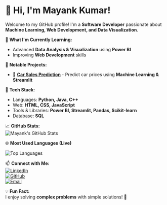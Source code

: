 
<!--
**thismayank1/thismayank1** is a ✨ _special_ ✨ repository because its `README.md` (this file) appears on your GitHub profile.

<p align="center">
  <img src="https://media.giphy.com/media/qgQUggAC3Pfv687qPC/giphy.gif" width="500" alt="Coding Gif" />
</p>

Here are some ideas to get you started:

- 🔭 I’m currently working on ...
- 🌱 I’m currently learning ...
- 👯 I’m looking to collaborate on ...
- 🤔 I’m looking for help with ...
- 💬 Ask me about ...
- 📫 How to reach me: ...
- 😄 Pronouns: ...
- ⚡ Fun fact: ...
-->
# 👋 Hi, I'm Mayank Kumar! 

Welcome to my GitHub profile! I'm a **Software Developer** passionate about **Machine Learning, Web Development, and Data Visualization**. 

🌱 **What I'm Currently Learning:**  
- Advanced **Data Analysis & Visualization** using **Power BI**  
- Improving **Web Development** skills  

📌 **Notable Projects:**  
- 🚗 **[Car Sales Prediction](https://mayank-car-price-prediction.streamlit.app)** - Predict car prices using **Machine Learning & Streamlit**  

🔧 **Tech Stack:**  
- Languages: **Python, Java, C++**  
- Web: **HTML, CSS, JavaScript**  
- Tools & Libraries: **Power BI, Streamlit, Pandas, Scikit-learn**  
- Database: **SQL**  

📈 **GitHub Stats:**  
![Mayank's GitHub Stats](https://github-readme-stats.vercel.app/api?username=thismayank1&show_icons=true&theme=tokyonight)  

🌐 **Most Used Languages (Live)**

![Top Languages](https://github-readme-stats.vercel.app/api/top-langs/?username=thismayank1&layout=compact&theme=tokyonight)



📫 **Connect with Me:**  
[![LinkedIn](https://img.shields.io/badge/-LinkedIn-0077B5?style=flat-square&logo=linkedin&logoColor=white)](https://linkedin.com/in/mayank-kumar-6742531b5)  
[![GitHub](https://img.shields.io/badge/-GitHub-181717?style=flat-square&logo=github&logoColor=white)](https://github.com/thismayank1)  
[![Email](https://img.shields.io/badge/-Email-D14836?style=flat-square&logo=gmail&logoColor=white)](mailto:mayank108108@gmail.com)  

💡 **Fun Fact:**  
I enjoy solving **complex problems** with simple solutions! 🚀  


